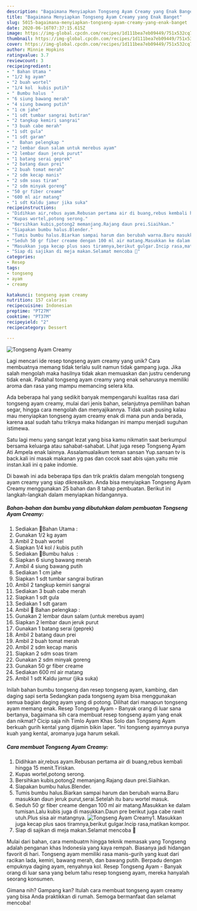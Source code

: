 ```yaml
---
description: "Bagaimana Menyiapkan Tongseng Ayam Creamy yang Enak Banget"
title: "Bagaimana Menyiapkan Tongseng Ayam Creamy yang Enak Banget"
slug: 5015-bagaimana-menyiapkan-tongseng-ayam-creamy-yang-enak-banget
date: 2020-06-16T07:37:15.615Z
image: https://img-global.cpcdn.com/recipes/1d111bea7eb09449/751x532cq70/tongseng-ayam-creamy-foto-resep-utama.jpg
thumbnail: https://img-global.cpcdn.com/recipes/1d111bea7eb09449/751x532cq70/tongseng-ayam-creamy-foto-resep-utama.jpg
cover: https://img-global.cpcdn.com/recipes/1d111bea7eb09449/751x532cq70/tongseng-ayam-creamy-foto-resep-utama.jpg
author: Minnie Hopkins
ratingvalue: 3.7
reviewcount: 3
recipeingredient:
- " Bahan Utama "
- "1/2 kg ayam"
- "2 buah wortel"
- "1/4 kol  kubis putih"
- " Bumbu halus  "
- "6 siung bawang merah"
- "4 siung bawang putih"
- "1 cm jahe"
- "1 sdt tumbar sangrai butiran"
- "2 tangkup kemiri sangrai"
- "3 buah cabe merah"
- "1 sdt gula"
- "1 sdt garam"
- "  Bahan pelengkap "
- "2 lembar daun salam untuk merebus ayam"
- "2 lembar daun jeruk purut"
- "1 batang serai geprek"
- "2 batang daun prei"
- "2 buah tomat merah"
- "2 sdm kecap manis"
- "2 sdm soas tiram"
- "2 sdm minyak goreng"
- "50 gr fiber creame"
- "600 ml air matang"
- "1 sdt Kaldu jamur jika suka"
recipeinstructions:
- "Didihkan air,rebus ayam.Rebusan pertama air di buang,rebus kembali hingga 15 menit.Tiriskan."
- "Kupas wortel,potong serong."
- "Bersihkan kubis,potong2 memanjang.Rajang daun prei.Siaihkan."
- "Siapakan bumbu halus.Blender."
- "Tumis bumbu halus.Biarkan sampai harum dan berubah warna.Baru masukkan daun jeruk purut,serai.Setelah itu baru wortel masuk."
- "Seduh 50 gr fiber creame dengan 100 ml air matang.Masukkan ke dalam tumisan.Lalu kubis juga di masukkan.Daun pre berikut juga cabe rawit utuh.Plus sisa air matangnya."
- "Masukkan juga kecap plus saos tiramnya,berikut gulgar.Incip rasa,matikan kompor."
- "Siap di sajikan di meja makan.Selamat mencoba 💖"
categories:
- Resep
tags:
- tongseng
- ayam
- creamy

katakunci: tongseng ayam creamy 
nutrition: 157 calories
recipecuisine: Indonesian
preptime: "PT27M"
cooktime: "PT37M"
recipeyield: "2"
recipecategory: Dessert

---
```



![Tongseng Ayam Creamy](https://img-global.cpcdn.com/recipes/1d111bea7eb09449/751x532cq70/tongseng-ayam-creamy-foto-resep-utama.jpg)

Lagi mencari ide resep tongseng ayam creamy yang unik? Cara membuatnya memang tidak terlalu sulit namun tidak gampang juga. Jika salah mengolah maka hasilnya tidak akan memuaskan dan justru cenderung tidak enak. Padahal tongseng ayam creamy yang enak seharusnya memiliki aroma dan rasa yang mampu memancing selera kita.

Ada beberapa hal yang sedikit banyak mempengaruhi kualitas rasa dari tongseng ayam creamy, mulai dari jenis bahan, selanjutnya pemilihan bahan segar, hingga cara mengolah dan menyajikannya. Tidak usah pusing kalau mau menyiapkan tongseng ayam creamy enak di mana pun anda berada, karena asal sudah tahu triknya maka hidangan ini mampu menjadi suguhan istimewa.

Satu lagi menu yang sangat lezat yang bisa kamu nikmatin saat berkumpul bersama keluarga atau sahabat-sahabat. Lihat juga resep Tongseng Ayam Ati Ampela enak lainnya. Assalamualaikum teman sansan Yup.sansan tv is back.kali ini masak makanan yg pas dan cocok saat abis ujan.yaitu mie instan.kali ini q pake indomie.


Di bawah ini ada beberapa tips dan trik praktis dalam mengolah tongseng ayam creamy yang siap dikreasikan. Anda bisa menyiapkan Tongseng Ayam Creamy menggunakan 25 bahan dan 8 tahap pembuatan. Berikut ini langkah-langkah dalam menyiapkan hidangannya.

<!--inarticleads1-->

##### Bahan-bahan dan bumbu yang dibutuhkan dalam pembuatan Tongseng Ayam Creamy:

1. Sediakan  🍎Bahan Utama :
1. Gunakan 1/2 kg ayam
1. Ambil 2 buah wortel
1. Siapkan 1/4 kol / kubis putih
1. Sediakan  🍎Bumbu halus  :
1. Siapkan 6 siung bawang merah
1. Ambil 4 siung bawang putih
1. Sediakan 1 cm jahe
1. Siapkan 1 sdt tumbar sangrai butiran
1. Ambil 2 tangkup kemiri sangrai
1. Sediakan 3 buah cabe merah
1. Siapkan 1 sdt gula
1. Sediakan 1 sdt garam
1. Ambil  🍎 Bahan pelengkap :
1. Gunakan 2 lembar daun salam (untuk merebus ayam)
1. Siapkan 2 lembar daun jeruk purut
1. Gunakan 1 batang serai (geprek)
1. Ambil 2 batang daun prei
1. Ambil 2 buah tomat merah
1. Ambil 2 sdm kecap manis
1. Siapkan 2 sdm soas tiram
1. Gunakan 2 sdm minyak goreng
1. Gunakan 50 gr fiber creame
1. Sediakan 600 ml air matang
1. Ambil 1 sdt Kaldu jamur (jika suka)


Inilah bahan bumbu tongseng dan resep tongseng ayam, kambing, dan daging sapi serta Sedangkan pada tongseng ayam bisa menggunakan semua bagian daging ayam yang di potong. Dilihat dari manapun tongseng ayam memang enak. Resep Tongseng Ayam - Banyak orang di luar sana bertanya, bagaimana sih cara membuat resep tongseng ayam yang enak dan nikmat? Cicip saja nih Timlo Ayam Khas Solo dan Tongseng Ayam berkuah gurih kental yang dijamin bikin laper. &#34;Ini tongseng ayamnya punya kuah yang kental, aromanya juga harum sekali. 

<!--inarticleads2-->

##### Cara membuat Tongseng Ayam Creamy:

1. Didihkan air,rebus ayam.Rebusan pertama air di buang,rebus kembali hingga 15 menit.Tiriskan.
1. Kupas wortel,potong serong.
1. Bersihkan kubis,potong2 memanjang.Rajang daun prei.Siaihkan.
1. Siapakan bumbu halus.Blender.
1. Tumis bumbu halus.Biarkan sampai harum dan berubah warna.Baru masukkan daun jeruk purut,serai.Setelah itu baru wortel masuk.
1. Seduh 50 gr fiber creame dengan 100 ml air matang.Masukkan ke dalam tumisan.Lalu kubis juga di masukkan.Daun pre berikut juga cabe rawit utuh.Plus sisa air matangnya.
<img src="//assets-global.cpcdn.com/assets/icons/button_play-2c75c40dde080a61004c1f40b05d8f140eaff45d7e9e6481dc71c63d2e7c4909.png" alt="Tongseng Ayam Creamy">1. Masukkan juga kecap plus saos tiramnya,berikut gulgar.Incip rasa,matikan kompor.
1. Siap di sajikan di meja makan.Selamat mencoba 💖


Mulai dari bahan, cara membuatm hingga teknik memasak yang Tongseng adalah penganan khas Indonesia yang kaya rempah. Biasanya jadi hidangan favorit di hari. Tongseng ayam memiliki rasa manis-gurih yang kuat dari racikan lada, kemiri, bawang merah, dan bawang putih. Berpadu dengan empuknya daging ayam, renyahnya kol. Resep Tongseng Ayam - Banyak orang di luar sana yang belum tahu resep tongseng ayam, mereka hanyalah seorang konsumen. 

Gimana nih? Gampang kan? Itulah cara membuat tongseng ayam creamy yang bisa Anda praktikkan di rumah. Semoga bermanfaat dan selamat mencoba!

